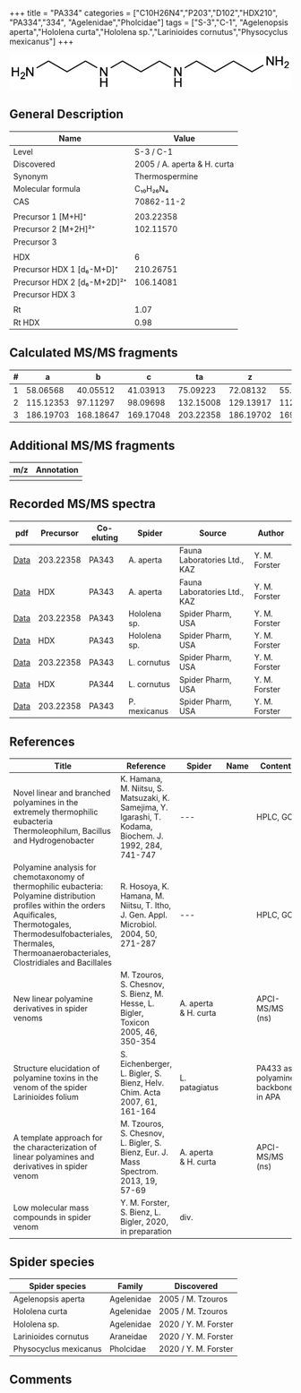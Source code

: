 +++
title = "PA334"
categories = ["C10H26N4","P203","D102","HDX210",
"PA334","334",
"Agelenidae","Pholcidae"]
tags = ["S-3","C-1",
"Agelenopsis aperta","Hololena curta","Hololena sp.","Larinioides cornutus","Physocyclus mexicanus"]
+++

![](/img/PA334.png)

## General Description

| Name                        | Value                       |
|-----------------------------|-----------------------------|
| Level                       | S-3 / C-1                          |
| Discovered                  | 2005 / A. aperta & H. curta |
| Synonym                     | Thermospermine              |
| Molecular formula           | C₁₀H₂₆N₄                    |
| CAS                         | 70862-11-2                  |
|                             |                             |
| Precursor 1 [M+H]⁺          | 203.22358                   |
| Precursor 2 [M+2H]²⁺        | 102.11570                   |
| Precursor 3                 |                             |
|                             |                             |
| HDX                         | 6                           |
| Precursor HDX 1 [d₆-M+D]⁺   | 210.26751                   |
| Precursor HDX 2 [d₆-M+2D]²⁺ | 106.14081                   |
| Precursor HDX 3             |                             |
|                             |                             |
| Rt                          | 1.07                        |
| Rt HDX                      | 0.98                        |

## Calculated MS/MS fragments

| # | a         | b         | c         | ta        | z         | y         | tz        |
|---|-----------|-----------|-----------|-----------|-----------|-----------|-----------|
| 1 | 58.06568  | 40.05512  | 41.03913  | 75.09223  | 72.08132  | 55.05477  | 89.10787  |
| 2 | 115.12353 | 97.11297  | 98.09698  | 132.15008 | 129.13917 | 112.11262 | 146.16572 |
| 3 | 186.19703 | 168.18647 | 169.17048 | 203.22358 | 186.19702 | 169.17047 | 203.22357 |

## Additional MS/MS fragments

| m/z | Annotation |
|-----|------------|
|     |            |

## Recorded MS/MS spectra

| pdf                                              | Precursor | Co-eluting | Spider    | Source                       | Author        |
|--------------------------------------------------|-----------|------------|-----------|------------------------------|---------------|
| [Data](/pdf/A-aperta/203_PA334_PA343_Aa.pdf)     | 203.22358 | PA343      | A. aperta | Fauna Laboratories Ltd., KAZ | Y. M. Forster |
| [Data](/pdf/A-aperta/203_PA334_PA343_Aa_HDX.pdf) | HDX       | PA343      | A. aperta | Fauna Laboratories Ltd., KAZ | Y. M. Forster |
| [Data](/pdf/Hololena-sp/203_PA334_PA343_Ho-sp.pdf) | 203.22358 | PA343          | Hololena sp. | Spider Pharm, USA | Y. M. Forster |
| [Data](/pdf/Hololena-sp/203_PA334_PA343_Ho-sp_HDX.pdf) | HDX | PA343          | Hololena sp. | Spider Pharm, USA | Y. M. Forster |
| [Data](/pdf/L-cornutus/203_PA334_PA343_Lc.pdf) | 203.22358 | PA343          | L. cornutus | Spider Pharm, USA | Y. M. Forster |
| [Data](/pdf/L-cornutus/203_PA334_PA343_Lc_HDX.pdf) | HDX | PA344          | L. cornutus | Spider Pharm, USA | Y. M. Forster |
| [Data](/pdf/P-mexicanus/203_PA334_PA343_Pm.pdf) | 203.22358 | PA343          | P. mexicanus | Spider Pharm, USA | Y. M. Forster |

## References

| Title                                                                                                                                                                                                                                     | Reference                                                                                               | Spider               | Name | Content                            | Link                                                                     |
|-------------------------------------------------------------------------------------------------------------------------------------------------------------------------------------------------------------------------------------------|---------------------------------------------------------------------------------------------------------|----------------------|------|------------------------------------|--------------------------------------------------------------------------|
| Novel linear and branched polyamines in the extremely thermophilic eubacteria Thermoleophilum, Bacillus and Hydrogenobacter                                                                                                               | K. Hamana, M. Niitsu, S. Matsuzaki, K. Samejima, Y. Igarashi, T. Kodama, Biochem. J. 1992, 284, 741-747 | ---                  |      | HPLC, GC                           | [Link](http://www.biochemj.org/content/284/3/741)                        |
| Polyamine analysis for chemotaxonomy of thermophilic eubacteria: Polyamine distribution profiles within the orders Aquificales, Thermotogales, Thermodesulfobacteriales, Thermales, Thermoanaerobacteriales, Clostridiales and Bacillales | R. Hosoya, K. Hamana, M. Niitsu, T. Itho, J. Gen. Appl. Microbiol. 2004, 50, 271-287                    | ---                  |      | HPLC, GC                           | [Link](https://www.jstage.jst.go.jp/article/jgam/50/5/50_5_271/_article) |
| New linear polyamine derivatives in spider venoms                                                                                                                                                                                         | M. Tzouros, S. Chesnov, S. Bienz, M. Hesse, L. Bigler, Toxicon 2005, 46, 350-354                        | A. aperta & H. curta |      | APCI-MS/MS (ns)                    | [Link](https://doi.org/10.1016/j.toxicon.2005.04.018)                    |
| Structure elucidation of polyamine toxins in the venom of the spider Larinioides folium                                                                                                                                                   | S. Eichenberger, L. Bigler, S. Bienz, Helv. Chim. Acta 2007, 61, 161-164                                | L. patagiatus        |      | PA433 as polyamine backbone in APA | [Link](https://doi.org/10.2533/chimia.2007.161)                          |
| A template approach for the characterization of linear polyamines and derivatives in spider venom                                                                                                                                         | M. Tzouros, S. Chesnov, L. Bigler, S. Bienz, Eur. J. Mass Spectrom. 2013, 19, 57-69                     | A. aperta & H. curta |      | APCI-MS/MS (ns)                    | [Link](https://doi.org/10.1255/ejms.1213)                                |
| Low molecular mass compounds in spider venom      | Y. M. Forster, S. Bienz, L. Bigler, 2020, in preparation          | div.       |   |   | [Link](unknown) |

## Spider species

| Spider species     | Family     | Discovered        |
|--------------------|------------|-------------------|
| Agelenopsis aperta | Agelenidae | 2005 / M. Tzouros |
| Hololena curta     | Agelenidae | 2005 / M. Tzouros |
| Hololena sp. | Agelenidae | 2020 / Y. M. Forster |
| Larinioides cornutus | Araneidae | 2020 / Y. M. Forster |
| Physocyclus mexicanus | Pholcidae | 2020 / Y. M. Forster |

## Comments
